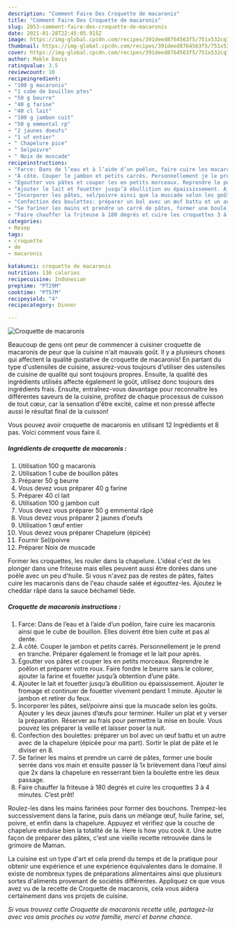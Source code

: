 ```yaml
---
description: "Comment Faire Des Croquette de macaronis"
title: "Comment Faire Des Croquette de macaronis"
slug: 2053-comment-faire-des-croquette-de-macaronis
date: 2021-01-28T22:45:05.915Z
image: https://img-global.cpcdn.com/recipes/391deed8764563f5/751x532cq70/croquette-de-macaronis-photo-principale-de-la-recette.jpg
thumbnail: https://img-global.cpcdn.com/recipes/391deed8764563f5/751x532cq70/croquette-de-macaronis-photo-principale-de-la-recette.jpg
cover: https://img-global.cpcdn.com/recipes/391deed8764563f5/751x532cq70/croquette-de-macaronis-photo-principale-de-la-recette.jpg
author: Mable Davis
ratingvalue: 3.5
reviewcount: 10
recipeingredient:
- "100 g macaronis"
- "1 cube de bouillon ptes"
- "50 g beurre"
- "40 g farine"
- "40 cl lait"
- "100 g jambon cuit"
- "50 g emmental rp"
- "2 jaunes doeufs"
- "1 uf entier"
- " Chapelure pice"
- " Selpoivre"
- " Noix de muscade"
recipeinstructions:
- "Farce: Dans de l’eau et à l’aide d’un poêlon, faire cuire les macaronis ainsi que le cube de bouillon. Elles doivent être bien cuite et pas al dente."
- "À côté. Couper le jambon et petits carrés. Personnellement je le prend en tranche. Préparer également le fromage et le lait pour après."
- "Égoutter vos pâtes et couper les en petits morceaux. Reprendre le poêlon et préparer votre roux. Faire fondre le beurre sans le colorer, ajouter la farine et fouetter jusqu’à obtention d’une pâte."
- "Ajouter le lait et fouetter jusqu’à ébullition ou épaississement. Ajouter le fromage et continuer de fouetter vivement pendant 1 minute. Ajouter le jambon et retirer du feux."
- "Incorporer les pâtes, sel/poivre ainsi que la muscade selon les goûts. Ajouter y les deux jaunes d’œufs pour terminer. Huiler un plat et y verser la préparation. Réserver au frais pour permettre la mise en boule. Vous pouvez les préparer la veille et laisser poser la nuit."
- "Confection des boulettes: préparer un bol avec un œuf battu et un autre avec de la chapelure (épicée pour ma part). Sortir le plat de pâte et le diviser en 8."
- "Se fariner les mains et prendre un carré de pâtes, former une boule serrée dans vos main et ensuite passer là 1x brièvement dans l’œuf ainsi que 2x dans la chapelure en resserrant bien la boulette entre les deux passage."
- "Faire chauffer la friteuse à 180 degrés et cuire les croquettes 3 à 4 minutes. C’est prêt!"
categories:
- Resep
tags:
- croquette
- de
- macaronis

katakunci: croquette de macaronis 
nutrition: 136 calories
recipecuisine: Indonesian
preptime: "PT29M"
cooktime: "PT57M"
recipeyield: "4"
recipecategory: Dinner

---
```



![Croquette de macaronis](https://img-global.cpcdn.com/recipes/391deed8764563f5/751x532cq70/croquette-de-macaronis-photo-principale-de-la-recette.jpg)

Beaucoup de gens ont peur de commencer à cuisiner croquette de macaronis de peur que la cuisine n'ait mauvais goût. Il y a plusieurs choses qui affectent la qualité gustative de croquette de macaronis! En partant du type d'ustensiles de cuisine, assurez-vous toujours d'utiliser des ustensiles de cuisine de qualité qui sont toujours propres. Ensuite, la qualité des ingrédients utilisés affecte également le goût, utilisez donc toujours des ingrédients frais. Ensuite, entraînez-vous davantage pour reconnaître les différentes saveurs de la cuisine, profitez de chaque processus de cuisson de tout cœur, car la sensation d'être excité, calme et non pressé affecte aussi le résultat final de la cuisson!

<!--inarticleads1-->

Vous pouvez avoir croquette de macaronis en utilisant 12 Ingrédients et 8 pas. Voici comment vous faire il.

##### Ingrédients de croquette de macaronis :

1. Utilisation 100 g macaronis
1. Utilisation 1 cube de bouillon pâtes
1. Préparer 50 g beurre
1. Vous devez vous préparer 40 g farine
1. Préparer 40 cl lait
1. Utilisation 100 g jambon cuit
1. Vous devez vous préparer 50 g emmental râpé
1. Vous devez vous préparer 2 jaunes d’oeufs
1. Utilisation 1 œuf entier
1. Vous devez vous préparer  Chapelure (épicée)
1. Fournir  Sel/poivre
1. Préparer  Noix de muscade


Former les croquettes, les rouler dans la chapelure. L&#39;idéal c&#39;est de les plonger dans une friteuse mais elles peuvent aussi être dorées dans une poêle avec un peu d&#39;huile. Si vous n&#39;avez pas de restes de pâtes, faites cuire les macaronis dans de l&#39;eau chaude salée et égouttez-les. Ajoutez le cheddar râpé dans la sauce béchamel tiède. 

<!--inarticleads2-->

##### Croquette de macaronis instructions :

1. Farce: Dans de l’eau et à l’aide d’un poêlon, faire cuire les macaronis ainsi que le cube de bouillon. Elles doivent être bien cuite et pas al dente.
1. À côté. Couper le jambon et petits carrés. Personnellement je le prend en tranche. Préparer également le fromage et le lait pour après.
1. Égoutter vos pâtes et couper les en petits morceaux. Reprendre le poêlon et préparer votre roux. Faire fondre le beurre sans le colorer, ajouter la farine et fouetter jusqu’à obtention d’une pâte.
1. Ajouter le lait et fouetter jusqu’à ébullition ou épaississement. Ajouter le fromage et continuer de fouetter vivement pendant 1 minute. Ajouter le jambon et retirer du feux.
1. Incorporer les pâtes, sel/poivre ainsi que la muscade selon les goûts. Ajouter y les deux jaunes d’œufs pour terminer. Huiler un plat et y verser la préparation. Réserver au frais pour permettre la mise en boule. Vous pouvez les préparer la veille et laisser poser la nuit.
1. Confection des boulettes: préparer un bol avec un œuf battu et un autre avec de la chapelure (épicée pour ma part). Sortir le plat de pâte et le diviser en 8.
1. Se fariner les mains et prendre un carré de pâtes, former une boule serrée dans vos main et ensuite passer là 1x brièvement dans l’œuf ainsi que 2x dans la chapelure en resserrant bien la boulette entre les deux passage.
1. Faire chauffer la friteuse à 180 degrés et cuire les croquettes 3 à 4 minutes. C’est prêt!


Roulez-les dans les mains farinées pour former des bouchons. Trempez-les successivement dans la farine, puis dans un mélange œuf, huile farine, sel, poivre, et enfin dans la chapelure. Appuyez et vérifiez que la couche de chapelure enduise bien la totalité de la. Here is how you cook it. Une autre façon de préparer des pâtes, c&#39;est une vieille recette retrouvée dans le grimoire de Maman. 

<!--inarticleads1-->

<p>
La cuisine est un type d'art et cela prend du temps et de la pratique pour obtenir une expérience et une expérience équivalentes dans le domaine. Il existe de nombreux types de préparations alimentaires ainsi que plusieurs sortes d'aliments provenant de sociétés différentes. Appliquez ce que vous avez vu de la recette de Croquette de macaronis, cela vous aidera certainement dans vos projets de cuisine.
</p>

<p>
<i>Si vous trouvez cette Croquette de macaronis recette utile, partagez-la avec vos amis proches ou votre famille, merci et bonne chance.</i>
</p>

